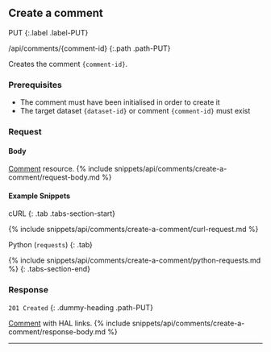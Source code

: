 ## Create a comment

PUT
{:.label .label-PUT}

/api/comments/{comment-id}
{:.path .path-PUT}

Creates the comment `{comment-id}`.

### Prerequisites

- The comment must have been initialised in order to create it
- The target dataset `{dataset-id}` or comment `{comment-id}` must exist

### Request
#### Body
[Comment](#comment) resource.
{% include snippets/api/comments/create-a-comment/request-body.md %}

#### Example Snippets
cURL
{: .tab .tabs-section-start}

{% include snippets/api/comments/create-a-comment/curl-request.md %}

Python (`requests`)
{: .tab}

{% include snippets/api/comments/create-a-comment/python-requests.md %}
{: .tabs-section-end}

### Response
`201 Created`
{: .dummy-heading .path-PUT}

[Comment](#comment) with HAL links.
{% include snippets/api/comments/create-a-comment/response-body.md %}

---
